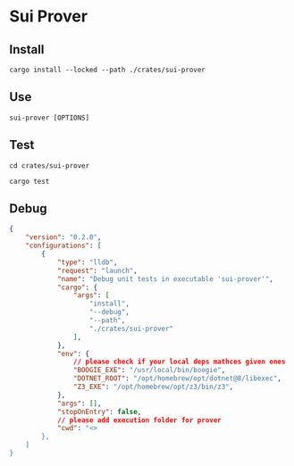 # Sui Prover

## Install
`cargo install --locked --path ./crates/sui-prover`

## Use
`sui-prover [OPTIONS]`

## Test
`cd crates/sui-prover`

`cargo test`

## Debug 
```json
{
    "version": "0.2.0",
    "configurations": [
        {
            "type": "lldb",
            "request": "launch",
            "name": "Debug unit tests in executable 'sui-prover'",
            "cargo": {
                "args": [
                    "install",
                    "--debug",
                    "--path",
                    "./crates/sui-prover"
                ],
            },
            "env": {
                // please check if your local deps mathces given ones
                "BOOGIE_EXE": "/usr/local/bin/boogie",
                "DOTNET_ROOT": "/opt/homebrew/opt/dotnet@8/libexec",
                "Z3_EXE": "/opt/homebrew/opt/z3/bin/z3",
            },
            "args": [],
            "stopOnEntry": false,
            // please add execution folder for prover
            "cwd": "<>
        },
    ]
}
```
